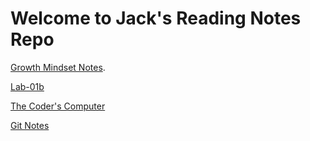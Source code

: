 # Welcome to Jack's Reading Notes Repo


[Growth Mindset Notes](growthMindset.md).

[Lab-01b](lab-01b.md)

[The Coder's Computer](theCodersComputer.md)

[Git Notes](gitReview.md)